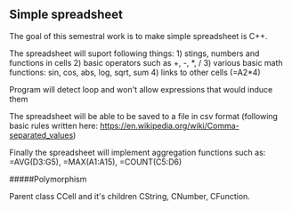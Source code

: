 Simple spreadsheet
---

The goal of this semestral work is to make simple spreadsheet is C++.

The spreadsheet will suport following things:
	1) stings, numbers and functions in cells
	2) basic operators such as +, -, \*, /
	3) various basic math functions: sin, cos, abs, log, sqrt, sum
	4) links to other cells (=A2\*4)

Program will detect loop and won't allow expressions that would induce them

The spreadsheet will be able to be saved to a file in csv format (following basic rules written here: https://en.wikipedia.org/wiki/Comma-separated_values)

Finally the spreadsheet will implement aggregation functions such as: =AVG(D3:G5), =MAX(A1:A15), =COUNT(C5:D6)



#####Polymorphism

Parent class CCell and it's children CString, CNumber, CFunction.

